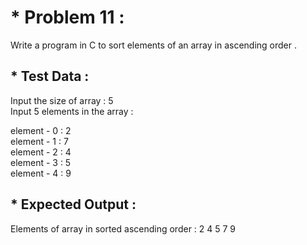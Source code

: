 # * Problem 11 :

Write a program in C to sort elements of an array in ascending order .  

## * Test Data :

Input the size of array : 5  
Input 5 elements in the array :  

element - 0 : 2  
element - 1 : 7  
element - 2 : 4  
element - 3 : 5  
element - 4 : 9  

## * Expected Output :

Elements of array in sorted ascending order : 2 4 5 7 9  

